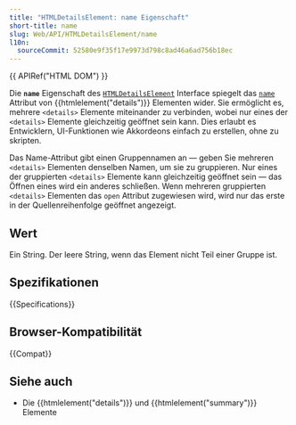 ```yaml
---
title: "HTMLDetailsElement: name Eigenschaft"
short-title: name
slug: Web/API/HTMLDetailsElement/name
l10n:
  sourceCommit: 52580e9f35f17e9973d798c8ad46a6ad756b18ec
---
```


{{ APIRef("HTML DOM") }}

Die **`name`** Eigenschaft des [`HTMLDetailsElement`](/de/docs/Web/API/HTMLDetailsElement) Interface spiegelt das [`name`](/de/docs/Web/HTML/Element/details#name) Attribut von {{htmlelement("details")}} Elementen wider. Sie ermöglicht es, mehrere `<details>` Elemente miteinander zu verbinden, wobei nur eines der `<details>` Elemente gleichzeitig geöffnet sein kann. Dies erlaubt es Entwicklern, UI-Funktionen wie Akkordeons einfach zu erstellen, ohne zu skripten.

Das Name-Attribut gibt einen Gruppennamen an — geben Sie mehreren `<details>` Elementen denselben Namen, um sie zu gruppieren. Nur eines der gruppierten `<details>` Elemente kann gleichzeitig geöffnet sein — das Öffnen eines wird ein anderes schließen. Wenn mehreren gruppierten `<details>` Elementen das `open` Attribut zugewiesen wird, wird nur das erste in der Quellenreihenfolge geöffnet angezeigt.

## Wert

Ein String. Der leere String, wenn das Element nicht Teil einer Gruppe ist.

## Spezifikationen

{{Specifications}}

## Browser-Kompatibilität

{{Compat}}

## Siehe auch

- Die {{htmlelement("details")}} und {{htmlelement("summary")}} Elemente
